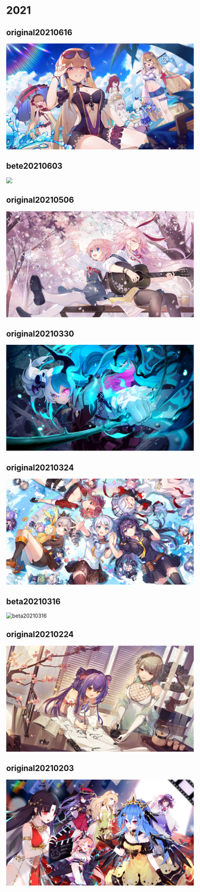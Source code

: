 # 2021

## original20210616

![](../../.gitbook/assets/original20210616.png)

## bete20210603

![](../../.gitbook/assets/bete20210603.png)

## original20210506

![](../../.gitbook/assets/oringinal20210506.png)

## original20210330

![original20210330](../../.gitbook/assets/original20210330.png)

## original20210324

![](../../.gitbook/assets/original20210324.png)

## beta20210316

![beta20210316](../../.gitbook/assets/beta20210316.png)

## original20210224

![](../../.gitbook/assets/original20210224.png)

## original20210203

![original20210203](../../.gitbook/assets/original20210203.png)

